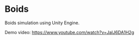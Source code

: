 # Boids
Boids simulation using Unity Engine.  

Demo video: https://www.youtube.com/watch?v=JalJ6DA1H2g
